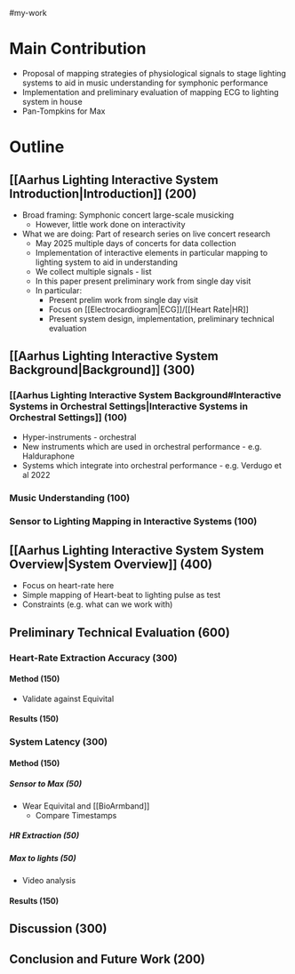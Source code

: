 #my-work 

# Main Contribution

- Proposal of mapping strategies of physiological signals to stage lighting systems to aid in music understanding for symphonic performance
- Implementation and preliminary evaluation of mapping ECG to lighting system in house
- Pan-Tompkins for Max
# Outline

## [[Aarhus Lighting Interactive System Introduction|Introduction]] (200)

- Broad framing: Symphonic concert large-scale musicking
	- However, little work done on interactivity
- What we are doing: Part of research series on live concert research
	- May 2025 multiple days of concerts for data collection
	- Implementation of interactive elements in particular mapping to lighting system to aid in understanding
	- We collect multiple signals - list
	- In this paper present preliminary work from single day visit
	- In particular:
		- Present prelim work from single day visit
		- Focus on [[Electrocardiogram|ECG]]/[[Heart Rate|HR]]
		- Present system design, implementation, preliminary technical evaluation

## [[Aarhus Lighting Interactive System Background|Background]] (300)

### [[Aarhus Lighting Interactive System Background#Interactive Systems in Orchestral Settings|Interactive Systems in Orchestral Settings]] (100)

- Hyper-instruments - orchestral
- New instruments which are used in orchestral performance - e.g. Halduraphone
- Systems which integrate into orchestral performance - e.g. Verdugo et al 2022
### Music Understanding (100)


### Sensor to Lighting Mapping in Interactive Systems (100)


## [[Aarhus Lighting Interactive System System Overview|System Overview]] (400)

- Focus on heart-rate here
- Simple mapping of Heart-beat to lighting pulse as test
- Constraints (e.g. what can we work with)


## Preliminary Technical Evaluation (600)

### Heart-Rate Extraction Accuracy (300)

#### Method (150)

- Validate against Equivital

#### Results (150)
### System Latency (300)
#### Method (150)
##### Sensor to Max (50)

- Wear Equivital and [[BioArmband]]
	- Compare Timestamps

##### HR Extraction (50)


##### Max to lights (50)

- Video analysis

#### Results (150)

## Discussion (300)

## Conclusion and Future Work (200)

